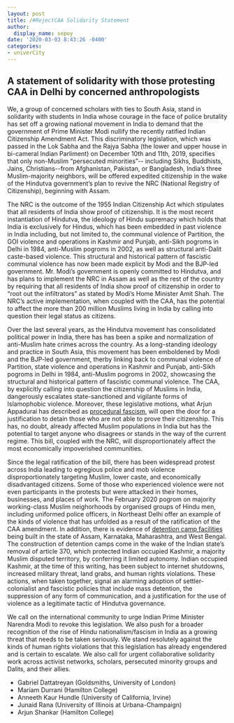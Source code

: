 ```yaml
---
layout: post
title: /#RejectCAA Solidarity Statement
author:
  display_name: sepoy
date: '2020-03-03 8:43:26 -0400'
categories:
- univerCity
---
```


## A statement of solidarity with those protesting CAA in Delhi by concerned anthropologists


We, a group of concerned scholars with ties to South Asia, stand in solidarity with students in India whose courage in the face of police brutality has set off a growing national movement in India to demand that the government of Prime Minister Modi nullify the recently ratified Indian Citizenship Amendment Act. This discriminatory legislation, which was passed in the Lok Sabha and the Rajya Sabha (the lower and upper house in bi-cameral Indian Parliment) on December 10th and 11th, 2019, specifies that only non-Muslim “persecuted minorities”-- including Sikhs, Buddhists, Jains, Christians--from Afghanistan, Pakistan, or Bangladesh, India’s three Muslim-majority neighbors, will be offered expedited citizenship in the wake of the Hindutva government’s plan to revive the NRC (National Registry of Citizenship), beginning with Assam.

The NRC is the outcome of the 1955 Indian Citizenship Act which stipulates that all residents of India show proof of citizenship. It is the most recent instantiation of Hindutva, the ideology of Hindu supremacy which holds that India is exclusively for Hindus, which has been embedded in past violence in India including, but not limited to, the communal violence of Partition, the GOI violence and operations in Kashmir and Punjab, anti-Sikh pogroms in Delhi in 1984, anti-Muslim pogroms in 2002, as well as structural anti-Dalit caste-based violence. This structural and historical pattern of fascistic communal violence has now been made explicit by Modi and the BJP-led government. Mr. Modi’s government is openly committed to Hindutva, and has plans to implement the NRC in Assam as well as the rest of the country by requiring that all residents of India show proof of citizenship in order to “root out the infiltrators” as stated by Modi’s Home Minister Amit Shah. The NRC’s active implementation, when coupled with the CAA, has the potential to affect the more than 200 million Muslims living in India by calling into question their legal status as citizens.  

Over the last several years, as the Hindutva movement has consolidated political power in India, there has has been a spike and normalization of anti-Muslim hate crimes across the country. As a long-standing ideology and practice in South Asia, this movement has been emboldened by Modi and the BJP-led government, therby linking back to communal violence of Partition, state violence and operations in Kashmir and Punjab, anti-Sikh pogroms in Delhi in 1984, anti-Muslim pogroms in 2002, showcasing the structural and historical pattern of fascistic communal violence. The CAA, by explicitly calling into question the citizenship of Muslims in India, dangerously escalates state-sanctioned and vigilante forms of Islamophobic violence. Moreover, these legislative motions, what Arjun Appadurai has described as [procedural fascism](https://thewire.in/politics/unnao-citizenship-bill-violence-india), will open the door for a justification to detain those who are not able to prove their citizenship. This has, no doubt, already affected Muslim populations in India but has the potential to target anyone who disagrees or stands in the way of the current regime. This bill, coupled with the NRC, will disproportionately affect the most economically impoverished communities.

Since the legal ratification of the bill, there has been widespread protest across India leading to egregious police and mob violence disproportionately targeting Muslim, lower caste, and economically disadvantaged citizens.  Some of those who experienced violence were not even participants in the protests but were attacked in their homes, businesses, and places of work. The February 2020 pogrom on majority working-class Muslim neighorhoods by organised groups of Hindu men, including uniformed police officers, in Northeast Delhi offer an example of the kinds of violence that has unfolded as a result of the ratification of the CAA amendment. In addition, there is evidence of [detention camp facilities](https://www.freepressjournal.in/india/no-detention-centres-surely-you-are-joking-mr-prime-minister) being built in the state of Assam, Karnataka, Maharashtra, and West Bengal. The construction of detention camps come in the wake of the Indian state’s removal of article 370, which protected Indian occupied Kashmir, a majority Muslim disputed territory, by conferring it limited autonomy. Indian occupied Kashmir, at the time of this writing, has been subject to internet shutdowns, increased military threat, land grabs, and human rights violations. These actions, when taken together, signal an alarming adoption of settler-colonialist and fascistic policies that include mass detention, the suppression of any form of communication, and a justification for the use of violence as a legitimate tactic of Hindutva governance.  

We call on the international community to urge Indian Prime Minister Narendra Modi to revoke this legislation. We also push for a broader recognition of the rise of Hindu nationalism/fascism in India as a growing threat that needs to be taken seriously. We stand resolutely against the kinds of human rights violations that this legislation has already engendered and is certain to escalate. We also call for urgent collaborative solidarity work across activist networks, scholars, persecuted minority groups and Dalits, and their allies.

* Gabriel Dattatreyan (Goldsmiths, University of London)
* Mariam Durrani (Hamilton College)
* Anneeth Kaur Hundle (University of California, Irvine)
* Junaid Rana (University of Illinois at Urbana-Champaign)
* Arjun Shankar (Hamilton College)
